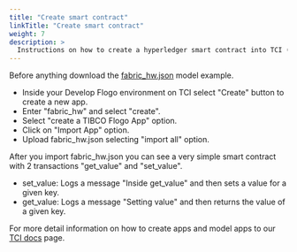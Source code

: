 ```yaml
---
title: "Create smart contract"
linkTitle: "Create smart contract"
weight: 7
description: >
  Instructions on how to create a hyperledger smart contract into TCI (TIBCO Cloud Integration)
---
```


Before anything download the [fabric_hw.json](../../fabric_hw.json) model example.

* Inside your Develop Flogo environment on TCI select "Create" button to create a new app.
* Enter "fabric_hw" and select "create".
* Select "create a TIBCO Flogo App" option.
* Click on "Import App" option.
* Upload fabric_hw.json selecting "import all" option.


After you import fabric_hw.json you can see a very simple smart contract with 2 transactions "get_value" and "set_value".

* set_value: Logs a message "Inside get_value" and then sets a value for a given key.
* get_value: Logs a message "Setting value" and then returns the value of a given key.



For more detail information on how to create apps and model apps to our [TCI docs](https://integration.cloud.tibco.com/docs/index.html) page.






